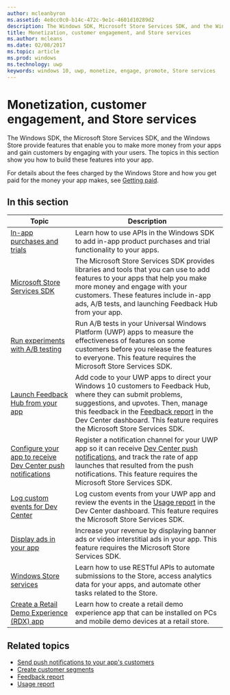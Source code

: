 ```yaml
---
author: mcleanbyron
ms.assetid: 4e8cc0c0-b14c-472c-9e1c-4601d10289d2
description: The Windows SDK, Microsoft Store Services SDK, and the Windows Store provide many features that enable you to make more money from your apps and gain customers from engaging with your users.
title: Monetization, customer engagement, and Store services
ms.author: mcleans
ms.date: 02/08/2017
ms.topic: article
ms.prod: windows
ms.technology: uwp
keywords: windows 10, uwp, monetize, engage, promote, Store services
---
```


# Monetization, customer engagement, and Store services

The Windows SDK, the Microsoft Store Services SDK, and the Windows Store provide features that enable you to make more money from your apps and gain customers by engaging with your users. The topics in this section show you how to build these features into your app.

For details about the fees charged by the Windows Store and how you get paid for the money your app makes, see [Getting paid](https://msdn.microsoft.com/library/windows/apps/mt148536).

## In this section

| Topic                | Description                 |
|--------------------|-----------------------------|
| [In-app purchases and trials](in-app-purchases-and-trials.md)      | Learn how to use APIs in the Windows SDK to add in-app product purchases and trial functionality to your apps.  |
| [Microsoft Store Services SDK](microsoft-store-services-sdk.md)      | The Microsoft Store Services SDK provides libraries and tools that you can use to add features to your apps that help you make more money and engage with your customers. These features include in-app ads, A/B tests, and launching Feedback Hub from your app. |
| [Run experiments with A/B testing](run-app-experiments-with-a-b-testing.md)      |   Run A/B tests in your Universal Windows Platform (UWP) apps to measure the effectiveness of features on some customers before you release the features to everyone. This feature requires the Microsoft Store Services SDK.  |
| [Launch Feedback Hub from your app](launch-feedback-hub-from-your-app.md)      |   Add code to your UWP apps to direct your Windows 10 customers to Feedback Hub, where they can submit problems, suggestions, and upvotes. Then, manage this feedback in the [Feedback report](../publish/feedback-report.md) in the Dev Center dashboard. This feature requires the Microsoft Store Services SDK.   |
| [Configure your app to receive Dev Center push notifications](configure-your-app-to-receive-dev-center-notifications.md)  |  Register a notification channel for your UWP app so it can receive [Dev Center push notifications](../publish/send-push-notifications-to-your-apps-customers.md), and track the rate of app launches that resulted from the push notifications. This feature requires the Microsoft Store Services SDK.  |
| [Log custom events for Dev Center](log-custom-events-for-dev-center.md)  | Log custom events from your UWP app and review the events in the [Usage report](../publish/usage-report.md) in the Dev Center dashboard. This feature requires the Microsoft Store Services SDK. |
| [Display ads in your app](display-ads-in-your-app.md)      |   Increase your revenue by displaying banner ads or video interstitial ads in your app. This feature requires the Microsoft Store Services SDK.   |
| [Windows Store services](using-windows-store-services.md)    |  Learn how to use RESTful APIs to automate submissions to the Store, access analytics data for your apps, and automate other tasks related to the Store.    |
| [Create a Retail Demo Experience (RDX) app](retail-demo-experience.md)        |  Learn how to create a retail demo experience app that can be installed on PCs and mobile demo devices at a retail store.  |

## Related topics

* [Send push notifications to your app's customers](../publish/send-push-notifications-to-your-apps-customers.md)
* [Create customer segments](../publish/create-customer-segments.md)
* [Feedback report](../publish/feedback-report.md)
* [Usage report](../publish/usage-report.md)
